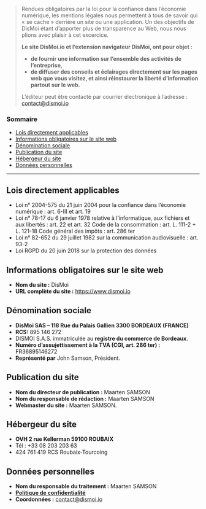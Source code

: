 > Rendues obligatoires par la loi pour la confiance dans l’économie numérique, les mentions légales nous permettent à tous de savoir qui « se cache » derrière un site ou une application. Un des objectifs de DisMoi étant d’apporter plus de transparence au Web, nous nous plions avec plaisir à cet excercice.
>
> **Le site DisMoi.io et l’extension navigateur DisMoi, ont pour objet :**
> * **de fournir une information sur l’ensemble des activités de l’entreprise,**
> * **de diffuser des conseils et éclairages directement sur les pages web que vous visitez, et ainsi réinstaurer la liberté d’information partout sur le web.**
>
> L’éditeur peut être contacté par courrier électronique à l’adresse : [contact@dismoi.io](mailto:contact@dismoi.io)

### Sommaire

* [Lois directement applicables](#lois-directement-applicables)
* [Informations obligatoires sur le site web](#informations-obligatoires-sur-le-site-web)
* [Dénomination sociale](#dénomination-sociale)
* [Publication du site](#publication-du-site)
* [Hébergeur du site](#hébergeur-du-site)
* [Données personnelles](#données-personnelles)

* * *

## Lois directement applicables

* Loi n° 2004-575 du 21 juin 2004 pour la confiance dans l’économie numérique : art. 6-III et art. 19
* Loi n° 78-17 du 6 janvier 1978 relative à l’informatique, aux fichiers et aux libertés : art. 22 et art. 32 Code de la consommation : art. L. 111-2 + L. 121-18 Code général des impôts : art. 286 ter
* Loi n° 82-652 du 29 juillet 1982 sur la communication audiovisuelle : art. 93-2
* Loi RGPD du 20 juin 2018 sur la protection des données

## Informations obligatoires sur le site web

* **Nom du site :** DisMoi
* **URL complète du site :** https://www.dismoi.io

## Dénomination sociale

* **DisMoi SAS – 118 Rue du Palais Gallien 3300 BORDEAUX (FRANCE)**
* **RCS:** 895 146 272
* DISMOI S.A.S. immatriculée au **registre du commerce de Bordeaux**.
* **Numéro d’assujettissement à la TVA (CGI, art. 286 ter) :** FR36895146272
* **Représenté par** John Samson, Président.

## Publication du site

* **Nom du directeur de publication :** Maarten SAMSON
* **Nom du responsable de rédaction :** Maarten SAMSON
* **Webmaster du site :** Maarten SAMSON.

## Hébergeur du site

* **OVH 2 rue Kellerman 59100 ROUBAIX**
* Tél : +33 08 203 203 63
* 424 761 419 RCS Roubaix-Tourcoing

## Données personnelles

* **Nom du responsable du traitement :** Maarten SAMSON
* **[Politique de confidentialité](/LIEN-VERS-POLITIQUE-DE-CONFIDENTIALITE-FR)**
* **Coordonnées :** [contact@dismoi.io](mailto:contact@dismoi.io)
